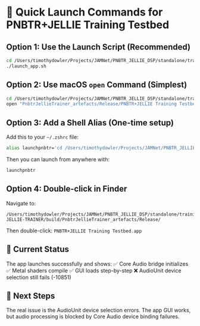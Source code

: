 # 🚀 Quick Launch Commands for PNBTR+JELLIE Training Testbed

## Option 1: Use the Launch Script (Recommended)

```bash
cd /Users/timothydowler/Projects/JAMNet/PNBTR_JELLIE_DSP/standalone/training_testbed/PNBTR-JELLIE-TRAINER
./launch_app.sh
```

## Option 2: Use macOS `open` Command (Simplest)

```bash
cd /Users/timothydowler/Projects/JAMNet/PNBTR_JELLIE_DSP/standalone/training_testbed/PNBTR-JELLIE-TRAINER/build
open "PnbtrJellieTrainer_artefacts/Release/PNBTR+JELLIE Training Testbed.app"
```

## Option 3: Add a Shell Alias (One-time setup)

Add this to your `~/.zshrc` file:

```bash
alias launchpnbtr='cd /Users/timothydowler/Projects/JAMNet/PNBTR_JELLIE_DSP/standalone/training_testbed/PNBTR-JELLIE-TRAINER && ./launch_app.sh'
```

Then you can launch from anywhere with:

```bash
launchpnbtr
```

## Option 4: Double-click in Finder

Navigate to:

```
/Users/timothydowler/Projects/JAMNet/PNBTR_JELLIE_DSP/standalone/training_testbed/PNBTR-JELLIE-TRAINER/build/PnbtrJellieTrainer_artefacts/Release/
```

Then double-click: `PNBTR+JELLIE Training Testbed.app`

## 🎯 Current Status

The app launches successfully and shows:
✅ Core Audio bridge initializes
✅ Metal shaders compile
✅ GUI loads step-by-step
❌ AudioUnit device selection still fails (-10851)

## 🔧 Next Steps

The real issue is the AudioUnit device selection errors. The app GUI works, but audio processing is blocked by Core Audio device binding failures.
